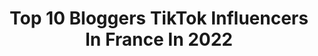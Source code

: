 ---
title: Top 10 Bloggers TikTok Influencers In France In 2022
description: >-
  Find top bloggers TikTok influencers in France in 2022. Most popular hashtags: #pourtoi #france #foryou #tiktoktravel.
platform: TikTok
hits: 12
text_top: Identify the most popular TikTok profiles on inBeat.
text_bottom: inBeat has 12 TikTok influencers like this in France for you to work with.
profiles:
  - username: "travelmimii"
    fullname: >-
      Marina
    bio: >-
      Luxury lifestyle blogger Travel 🚁 Fashion 🛍 IG: @travelmimii INSTA MASKS 👆🏻
    location: "France"
    followers: 6790
    engagement: 1395
    commentsToLikes: 0.119696
    id: ckb9gfze75n6f0j2383331b6n
    verified: false
    hashtags: "#travelblogger, #wine, #tiktokfrance, #monaco"
  - username: "limitlesssecrets"
    fullname: >-
      Limitlesssecrets
    bio: >-
      French travel blogger and foodie based in Paris. Also on Insta @limitlesssecrets
    location: "France"
    followers: 20600
    engagement: 1151
    commentsToLikes: 0.114259
    id: ck9dwvka0qqt90j78po69an1j
    verified: false
    hashtags: "#france, #tiktoktravel, #tiktokparis, #paristravel"
  - username: "korbeninfo"
    fullname: >-
      Korben
    bio: >-
      Chef de l’Internet 👨🏻‍💻👨‍🏫 #blogger Merci pour les 21K ❤️ et abonnez-vous
    location: "France"
    followers: 21400
    engagement: 357
    commentsToLikes: 0.102470
    id: ckamtlgbuv9se0i785qotu5p1
    verified: true
    hashtags: "#nintendo, #halloween, #actorstudio, #voiture"
  - username: "angelinkkoff"
    fullname: >-
      Angie ♡
    bio: >-
      🌸 Blogger 🍼 Mum of baby Eden Partenariats 📧 angelinkk.contactpro@gmail.com
    location: "France"
    followers: 159700
    engagement: 1233
    commentsToLikes: 0.007383
    id: ck81rzxh4ozpf0j7898coxv75
    verified: false
    hashtags: "#verifyme, #abonnetoi, #foryoupage, #teamangie"
  - username: "nathalie_wanders"
    fullname: >-
      Nathalie Roch
    bio: >-
      Travel blogger - Wanderlust lover IG @nathalie_wanders
    location: "France"
    followers: 17734
    engagement: 819
    commentsToLikes: 0.010013
    id: ck8scvpk2cx5u0j78bfvmq0ka
    verified: false
    hashtags: "#foryoupage, #tiktoktravel, #fyp, #foryou"
  - username: "travelinghopper"
    fullname: >-
      Travelling Hopper 
    bio: >-
      Paris🗼 France 🇫🇷 Travel Blogger💻
    location: "France"
    followers: 3230
    engagement: 599
    commentsToLikes: 0.008996
    id: ck9dyebk1wwvr0j78aob7yzwt
    verified: false
    hashtags: "#spain, #sunsetlover, #sunsetphotos, #linkinbio"
  - username: "zozoliina.insta"
    fullname: >-
      Zozoliina
    bio: >-
      Life Style, Beauty , Tutoriel, Enjoy my happy Life !
    location: "France"
    followers: 18600
    engagement: 703
    commentsToLikes: 0.042104
    id: ckach9fl6ygny0i787ogxsms5
    verified: false
    hashtags: "#foryoupage, #marseille, #foryou, #pourtoi"
  - username: "lepaysdesgourmandises"
    fullname: >-
      Recettes gourmandes
    bio: >-
      Camille 🇫🇷 Food & Travel Disney Lover 🐭 📝 lepaysdesgourmandises@gmail.com
    location: "France"
    followers: 73200
    engagement: 1340
    commentsToLikes: 0.013518
    id: ck8tmtscfgkvf0j78zuj4o1do
    verified: true
    hashtags: "#halloween, #recipe, #food, #tiktokacademie"
  - username: "afrodisiakgyalie"
    fullname: >-
      Ornella 🕊
    bio: >-
      Road to 50K ❤️😍🕊 Skincare, Playlist suis moi sur Instagram et YouTube⬇️ 🦋
    location: "France"
    followers: 42000
    engagement: 1141
    commentsToLikes: 0.020717
    id: cka0pq3hw9eim0i78tpgs3d87
    verified: false
    hashtags: "#haircare, #fun, #makeup, #dancechallenge"
  - username: "aly_poppins"
    fullname: >-
      Aly Poppins
    bio: >-
      Insta : aly_poppins Ici on s’amuse, on rigole 😹❤️😻
    location: "France"
    followers: 14900
    engagement: 705
    commentsToLikes: 0.043242
    id: ckc30bu1cr1kd0j23e81gufkw
    verified: false
    hashtags: "#tiktoker, #couple, #look, #trend"
---